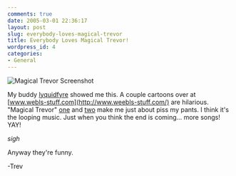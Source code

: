 ```yaml
---
comments: true
date: 2005-03-01 22:36:17
layout: post
slug: everybody-loves-magical-trevor
title: Everybody Loves Magical Trevor!
wordpress_id: 4
categories:
- General
---
```


![Magical Trevor Screenshot](http://www.isystech.net/images/magical_trevor1.png)



My buddy [lyquidfyre](http://www.lyquidfyre.net/~lyquidfyre) showed me this. A couple cartoons over  at [www.webls-stuff.com](http://www.weebls-stuff.com/) are hilarious. "Magical Trevor" [one](http://www.weebls-stuff.com/toons/37/) and [two](http://www.weebls-stuff.com/toons/55/) make me just about piss my pants. I think it's the looping music. Just when you think the end is coming... more songs! YAY!

*sigh*

Anyway they're funny.





   -Trev
